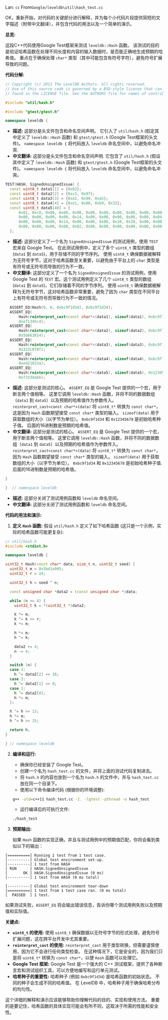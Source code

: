 Lan: `cc` From`Google/leveldb\util\hash_test.cc`

OK，重新开始，对代码的关键部分进行解释，并为每个小代码片段提供简短的文字描述（附带中文翻译），并包含代码的用法以及一个简单的演示。

**总览:**

这段C++代码使用Google Test框架来测试 `leveldb::Hash` 函数。 该测试的目的是验证哈希函数在处理不同长度和内容的输入数据时，是否能正确地生成预期的哈希值。 重点在于确保处理 `char*` 类型（其中可能包含有符号字符），避免符号扩展导致的问题。

**代码分解:**

```c++
// Copyright (c) 2011 The LevelDB Authors. All rights reserved.
// Use of this source code is governed by a BSD-style license that can be
// found in the LICENSE file. See the AUTHORS file for names of contributors.

#include "util/hash.h"

#include "gtest/gtest.h"

namespace leveldb {
```

*   **描述:** 这部分是头文件包含和命名空间声明。  它引入了 `util/hash.h` (假定其中定义了 `leveldb::Hash` 函数) 和 `gtest/gtest.h` (Google Test框架的头文件)。  `namespace leveldb {` 将代码放入 `leveldb` 命名空间中，以避免命名冲突.
*   **中文翻译:** 这部分是头文件包含和命名空间声明. 它包含了 `util/hash.h` (假设其中定义了 `leveldb::Hash` 函数) 和 `gtest/gtest.h` (Google Test框架的头文件)。 `namespace leveldb {` 将代码放入 `leveldb` 命名空间中，以避免命名冲突。

```c++
TEST(HASH, SignedUnsignedIssue) {
  const uint8_t data1[1] = {0x62};
  const uint8_t data2[2] = {0xc3, 0x97};
  const uint8_t data3[3] = {0xe2, 0x99, 0xa5};
  const uint8_t data4[4] = {0xe1, 0x80, 0xb9, 0x32};
  const uint8_t data5[48] = {
      0x01, 0xc0, 0x00, 0x00, 0x00, 0x00, 0x00, 0x00, 0x00, 0x00, 0x00, 0x00,
      0x00, 0x00, 0x00, 0x00, 0x14, 0x00, 0x00, 0x00, 0x00, 0x00, 0x04, 0x00,
      0x00, 0x00, 0x00, 0x14, 0x00, 0x00, 0x00, 0x18, 0x28, 0x00, 0x00, 0x00,
      0x00, 0x00, 0x00, 0x00, 0x02, 0x00, 0x00, 0x00, 0x00, 0x00, 0x00, 0x00,
  };
```

*   **描述:** 这部分定义了一个名为 `SignedUnsignedIssue` 的测试用例，使用 `TEST` 宏来自 Google Test。 在此测试用例中，定义了多个 `uint8_t` 类型的数组 (`data1` 到 `data5`)，用于存储不同的字节序列。 使用 `uint8_t` 确保数据被解释为无符号字节，这对于哈希函数至关重要，以避免由于平台上的 `char` 类型是有符号或无符号而导致的行为不一致。
*   **中文翻译:**  这部分定义了一个名为 `SignedUnsignedIssue` 的测试用例，使用 Google Test 的 `TEST` 宏。这个测试用例定义了几个 `uint8_t` 类型的数组 (`data1` 到 `data5`)，它们存储着不同的字节序列。 使用 `uint8_t` 确保数据被解释为无符号字节，这对哈希函数非常重要，避免了因为 `char` 类型在不同平台上有符号或无符号而导致行为不一致的情况。

```c++
  ASSERT_EQ(Hash(0, 0, 0xbc9f1d34), 0xbc9f1d34);
  ASSERT_EQ(
      Hash(reinterpret_cast<const char*>(data1), sizeof(data1), 0xbc9f1d34),
      0xef1345c4);
  ASSERT_EQ(
      Hash(reinterpret_cast<const char*>(data2), sizeof(data2), 0xbc9f1d34),
      0x5b663814);
  ASSERT_EQ(
      Hash(reinterpret_cast<const char*>(data3), sizeof(data3), 0xbc9f1d34),
      0x323c078f);
  ASSERT_EQ(
      Hash(reinterpret_cast<const char*>(data4), sizeof(data4), 0xbc9f1d34),
      0xed21633a);
  ASSERT_EQ(
      Hash(reinterpret_cast<const char*>(data5), sizeof(data5), 0x12345678),
      0xf333dabb);
```

*   **描述:**  这部分是测试的核心。  `ASSERT_EQ` 是 Google Test 提供的一个宏，用于断言两个值相等。  这里它调用 `leveldb::Hash` 函数，并将不同的数据数组（`data1` 到 `data5`）以及预期的哈希值作为参数传入。 `reinterpret_cast<const char*>(data)`  将 `uint8_t*` 转换为 `const char*`，这是因为 `Hash` 函数期望接受 `const char*` 类型的输入。 `sizeof(data)` 用于获取数组的大小（以字节为单位）。 `0xbc9f1d34` 和 `0x12345678` 是初始哈希种子值。 后面的16进制数是预期的哈希值。
*   **中文翻译:**  这部分是测试的核心。 `ASSERT_EQ` 是 Google Test 提供的一个宏，用于断言两个值相等。 这里它调用 `leveldb::Hash` 函数，并将不同的数据数组（`data1` 到 `data5`）以及预期的哈希值作为参数传入。`reinterpret_cast<const char*>(data)` 将 `uint8_t*` 转换为 `const char*`，因为 `Hash` 函数期望接受 `const char*` 类型的输入。 `sizeof(data)` 用于获取数组的大小（以字节为单位）。 `0xbc9f1d34` 和 `0x12345678` 是初始哈希种子值. 后面的16进制数是预期的哈希值。

```c++
}

}  // namespace leveldb
```

*   **描述:** 这部分关闭了测试用例函数和 `leveldb` 命名空间。
*   **中文翻译:**  这部分关闭了测试用例函数和 `leveldb` 命名空间。

**代码的用法和演示:**

1.  **定义 `Hash` 函数:** 假设 `util/hash.h` 定义了如下哈希函数 (这只是一个示例，实际的哈希函数可能更复杂):

```c++
// util/hash.h
#include <stdint.h>

namespace leveldb {

uint32_t Hash(const char* data, size_t n, uint32_t seed) {
  uint32_t m = 0x5bd1e995;
  uint32_t r = 24;

  uint32_t h = seed ^ n;

  const unsigned char *data2 = (const unsigned char *)data;

  while (n >= 4) {
    uint32_t k = *(uint32_t *)data2;

    k *= m;
    k ^= k >> r;
    k *= m;

    h *= m;
    h ^= k;

    data2 += 4;
    n -= 4;
  }

  switch (n) {
  case 3:
    h ^= data2[2] << 16;
  case 2:
    h ^= data2[1] << 8;
  case 1:
    h ^= data2[0];
    h *= m;
  };

  h ^= h >> 13;
  h *= m;
  h ^= h >> 15;

  return h;
}

} // namespace leveldb
```

2.  **编译和运行:**

    *   确保你已经安装了 Google Test。
    *   创建一个名为 `hash_test.cc` 的文件，并将上面的测试代码复制进去。
    *   将 `hash.h` 的内容也放到一个名为 `hash.h` 的文件中，并与 `hash_test.cc` 放在同一个目录下。
    *   使用以下命令编译代码 (根据你的环境调整):

    ```bash
    g++ -std=c++11 hash_test.cc -I. -lgtest -pthread -o hash_test
    ```

    *   运行编译后的可执行文件:

    ```bash
    ./hash_test
    ```

3.  **预期输出:**

    如果 `Hash` 函数的实现正确，并且与测试用例中的预期值匹配，你将会看到类似以下的输出：

```
[==========] Running 1 test from 1 test case.
[----------] Global test environment set-up.
[----------] 1 test from HASH
[ RUN      ] HASH.SignedUnsignedIssue
[       OK ] HASH.SignedUnsignedIssue (0 ms)
[----------] 1 test from HASH (0 ms total)

[----------] Global test environment tear-down
[==========] 1 test from 1 test case ran. (0 ms total)
[  PASSED  ] 1 test.
```

如果测试失败，`ASSERT_EQ` 将会输出错误信息，告诉你哪个测试用例失败以及预期值和实际值。

**关键点:**

*   **`uint8_t` 的使用:**  使用 `uint8_t` 确保数据以无符号字节的形式处理，避免符号扩展问题，这在跨平台开发中尤其重要。
*   **`reinterpret_cast` 的使用:** `reinterpret_cast`  用于类型转换，但需要谨慎使用，因为它不会进行任何类型检查。 在这种情况下，它是安全的，因为我们只是将 `uint8_t*` 转换为 `const char*`，以便 `Hash` 函数可以处理它。
*   **Google Test 框架:**  Google Test 是一个强大的 C++ 测试框架，提供了各种断言宏和测试组织工具，可以方便地编写和运行单元测试。
*   **哈希种子的重要性:**  哈希种子 (例如 `0xbc9f1d34`) 是哈希函数的初始状态。 不同的种子会生成不同的哈希值。 在 LevelDB 中，哈希种子用于确保哈希分布的均匀性。

这个详细的解释和演示应该能够帮助你理解代码的目的、实现和使用方法。 重要的是要记住，哈希函数的具体实现可能会有所不同，这取决于所需的性能和安全性。
